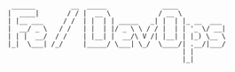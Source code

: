 <!--
**thonatos/thonatos** is a ✨ _special_ ✨ repository because its `README.md` (this file) appears on your GitHub profile.

Here are some ideas to get you started:

- 🔭 I’m currently working on ...
- 🌱 I’m currently learning ...
- 👯 I’m looking to collaborate on ...
- 🤔 I’m looking for help with ...
- 💬 Ask me about ...
- 📫 How to reach me: ...
- 😄 Pronouns: ...
- ⚡ Fun fact: ...
-->


```
 ______         __  _____              ____            
|  ____|       / / |  __ \            / __ \           
| |__ ___     / /  | |  | | _____   _| |  | |_ __  ___ 
|  __/ _ \   / /   | |  | |/ _ \ \ / / |  | | '_ \/ __|
| | |  __/  / /    | |__| |  __/\ V /| |__| | |_) \__ \
|_|  \___| /_/     |_____/ \___| \_/  \____/| .__/|___/
                                            | |        
                                            |_|    
```
